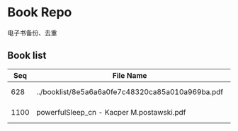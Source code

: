 Book Repo
=========

电子书备份、去重

Book list
---------

| Seq | File Name | Size | MD5 |
| --- | --------- | ---- | --- |
| 628 | ../booklist/8e5a6a6a0fe7c48320ca85a010a969ba.pdf | 1.5 MB | 8e5a6a6a0fe7c48320ca85a010a969ba | 
| 1100 | powerfulSleep_cn - Kacper M.postawski.pdf | 1.5 MB | 8e5a6a6a0fe7c48320ca85a010a969ba | 
